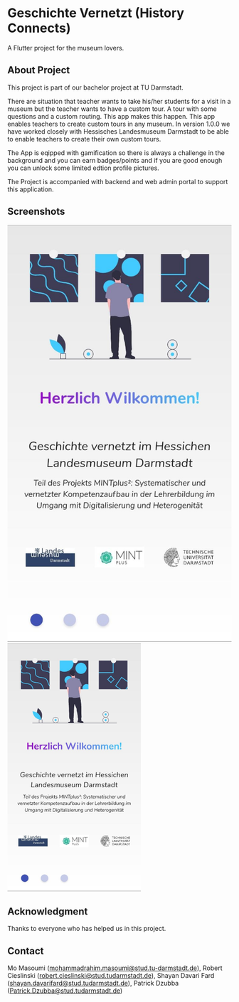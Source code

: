 # Geschichte Vernetzt (History Connects)

A Flutter project for the museum lovers.

## About Project

This project is part of our bachelor project at TU Darmstadt.

There are situation that teacher wants to take his/her students for a visit in a museum but the teacher wants to have a custom tour. A tour with some questions and a custom routing. This app makes this happen. This app enables teachers to create custom tours in any museum. In version 1.0.0 we have worked closely with Hessisches Landesmuseum Darmstadt to be able to enable teachers to create their own custom tours.

The App is eqipped with gamification so there is always a challenge in the background and you can earn badges/points and if you are good enough you can unlock some limited edtion profile pictures.

The Project is accompanied with backend and web admin portal to support this application.

## Screenshots

![Onboarding Page](/Screenshots/photo_2020-04-03_14.13.07.jpeg)
<img src="/Screenshots/photo_2020-04-03_14.13.07.jpeg" width="300">

## Acknowledgment

Thanks to everyone who has helped us in this project.

## Contact

Mo Masoumi (mohammadrahim.masoumi@stud.tu-darmstadt.de), Robert Cieslinski (robert.cieslinski@stud.tudarmstadt.de), Shayan Davari Fard (shayan.davarifard@stud.tudarmstadt.de), Patrick Dzubba (Patrick.Dzubba@stud.tudarmstadt.de)
